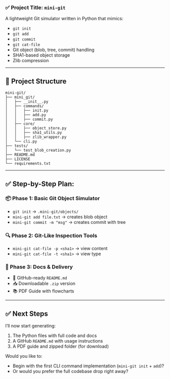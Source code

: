 ### ✅ Project Title: `mini-git`

A lightweight Git simulator written in Python that mimics:

* `git init`
* `git add`
* `git commit`
* `git cat-file`
* Git object (blob, tree, commit) handling
* SHA1-based object storage
* Zlib compression

---

## 📁 Project Structure

```
mini-git/
├── mini_git/
│   ├── __init__.py
│   ├── commands/
│   │   ├── init.py
│   │   ├── add.py
│   │   ├── commit.py
│   ├── core/
│   │   ├── object_store.py
│   │   ├── sha1_utils.py
│   │   ├── zlib_wrapper.py
│   └── cli.py
├── tests/
│   └── test_blob_creation.py
├── README.md
├── LICENSE
└── requirements.txt
```

---

## ✅ Step-by-Step Plan:

### 📦 Phase 1: Basic Git Object Simulator

* `git init` → `.mini-git/objects/`
* `mini-git add file.txt` → creates blob object
* `mini-git commit -m "msg"` → creates commit with tree

### 🔍 Phase 2: Git-Like Inspection Tools

* `mini-git cat-file -p <sha1>` → view content
* `mini-git cat-file -t <sha1>` → view type

### 📄 Phase 3: Docs & Delivery

* 🧾 GitHub-ready `README.md`
* 📥 Downloadable `.zip` version
* 📚 PDF Guide with flowcharts

---

## ✅ Next Steps

I’ll now start generating:

1. The Python files with full code and docs
2. A GitHub `README.md` with usage instructions
3. A PDF guide and zipped folder (for download)

Would you like to:

* Begin with the first CLI command implementation (`mini-git init` + `add`)?
* Or would you prefer the full codebase drop right away?

